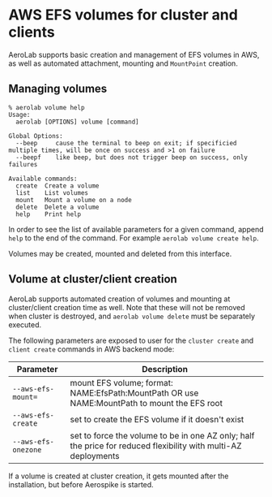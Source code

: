 # AWS EFS volumes for cluster and clients

AeroLab supports basic creation and management of EFS volumes in AWS, as well as automated attachment, mounting and `MountPoint` creation.

## Managing volumes

```
% aerolab volume help
Usage:
  aerolab [OPTIONS] volume [command]

Global Options:
  --beep     cause the terminal to beep on exit; if specificied multiple times, will be once on success and >1 on failure
  --beepf    like beep, but does not trigger beep on success, only failures

Available commands:
  create  Create a volume
  list    List volumes
  mount   Mount a volume on a node
  delete  Delete a volume
  help    Print help
```

In order to see the list of available parameters for a given command, append `help` to the end of the command. For example `aerolab volume create help`.

Volumes may be created, mounted and deleted from this interface.

## Volume at cluster/client creation

AeroLab supports automated creation of volumes and mounting at cluster/client creation time as well. Note that these will not be removed when cluster is destroyed, and `aerolab volume delete` must be separately executed.

The following parameters are exposed to user for the `cluster create` and `client create` commands in AWS backend mode:

Parameter | Description
--- | ---
`--aws-efs-mount=` | mount EFS volume; format: NAME:EfsPath:MountPath OR use NAME:MountPath to mount the EFS root
`--aws-efs-create` | set to create the EFS volume if it doesn't exist
`--aws-efs-onezone` | set to force the volume to be in one AZ only; half the price for reduced flexibility with multi-AZ deployments

If a volume is created at cluster creation, it gets mounted after the installation, but before Aerospike is started.
